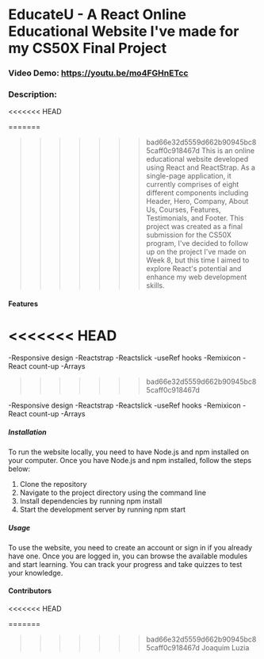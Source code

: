 # EducateU - A React Online Educational Website I've made for my CS50X Final Project

### Video Demo: https://youtu.be/mo4FGHnETcc

### Description:
<<<<<<< HEAD

=======
>>>>>>> bad66e32d5559d662b90945bc85caff0c918467d
This is an online educational website developed using React and ReactStrap. As a single-page application, it currently comprises of eight different components including Header, Hero, Company, About Us, Courses, Features, Testimonials, and Footer.
This project was created as a final submission for the CS50X program, I've decided to follow up on the project I've made on Week 8, but this time I aimed to explore React's potential and enhance my web development skills.

#### Features
<<<<<<< HEAD
=======
-Responsive design
-Reactstrap
-Reactslick
-useRef hooks
-Remixicon
-React count-up
-Arrays
>>>>>>> bad66e32d5559d662b90945bc85caff0c918467d

-Responsive design
-Reactstrap
-Reactslick
-useRef hooks
-Remixicon
-React count-up
-Arrays

##### Installation

To run the website locally, you need to have Node.js and npm installed on your computer. Once you have Node.js and npm installed, follow the steps below:

1. Clone the repository
2. Navigate to the project directory using the command line
3. Install dependencies by running npm install
4. Start the development server by running npm start

##### Usage

To use the website, you need to create an account or sign in if you already have one. Once you are logged in, you can browse the available modules and start learning. You can track your progress and take quizzes to test your knowledge.

#### Contributors
<<<<<<< HEAD

=======
>>>>>>> bad66e32d5559d662b90945bc85caff0c918467d
Joaquim Luzia

